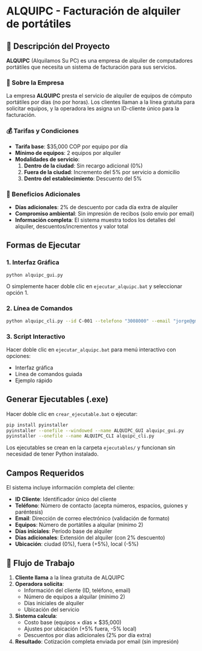 # ALQUIPC - Facturación de alquiler de portátiles

## 📖 Descripción del Proyecto

**ALQUIPC** (Alquilamos Su PC) es una empresa de alquiler de computadores portátiles que necesita un sistema de facturación para sus servicios.

### 🏢 Sobre la Empresa
La empresa **ALQUIPC** presta el servicio de alquiler de equipos de cómputo portátiles por días (no por horas). Los clientes llaman a la línea gratuita para solicitar equipos, y la operadora les asigna un ID-cliente único para la facturación.

### 💰 Tarifas y Condiciones
- **Tarifa base**: $35,000 COP por equipo por día
- **Mínimo de equipos**: 2 equipos por alquiler
- **Modalidades de servicio**:
  1. **Dentro de la ciudad**: Sin recargo adicional (0%)
  2. **Fuera de la ciudad**: Incremento del 5% por servicio a domicilio
  3. **Dentro del establecimiento**: Descuento del 5%

### 🎯 Beneficios Adicionales
- **Días adicionales**: 2% de descuento por cada día extra de alquiler
- **Compromiso ambiental**: Sin impresión de recibos (solo envío por email)
- **Información completa**: El sistema muestra todos los detalles del alquiler, descuentos/incrementos y valor total

##  Formas de Ejecutar

### 1. Interfaz Gráfica 
```bash
python alquipc_gui.py
```
O simplemente hacer doble clic en `ejecutar_alquipc.bat` y seleccionar opción 1.

### 2. Línea de Comandos 
```bash
python alquipc_cli.py --id C-001 --telefono "3008000" --email "jorge@gmail.com" --equipos 3 --dias 2 --extra 1 --ubicacion fuera --json
```

### 3. Script Interactivo 
Hacer doble clic en `ejecutar_alquipc.bat` para menú interactivo con opciones:
- Interfaz gráfica
- Línea de comandos guiada
- Ejemplo rápido

##  Generar Ejecutables (.exe)
Hacer doble clic en `crear_ejecutable.bat` o ejecutar:
```bash
pip install pyinstaller
pyinstaller --onefile --windowed --name ALQUIPC_GUI alquipc_gui.py
pyinstaller --onefile --name ALQUIPC_CLI alquipc_cli.py
```

Los ejecutables se crean en la carpeta `ejecutables/` y funcionan sin necesidad de tener Python instalado.

##  Campos Requeridos

El sistema incluye información completa del cliente:

- **ID Cliente**: Identificador único del cliente
- **Teléfono**: Número de contacto (acepta números, espacios, guiones y paréntesis)
- **Email**: Dirección de correo electrónico (validación de formato)
- **Equipos**: Número de portátiles a alquilar (mínimo 2)
- **Días iniciales**: Período base de alquiler
- **Días adicionales**: Extensión del alquiler (con 2% descuento)
- **Ubicación**: ciudad (0%), fuera (+5%), local (-5%)

## 🔄 Flujo de Trabajo

1. **Cliente llama** a la línea gratuita de ALQUIPC
2. **Operadora solicita**:
   - Información del cliente (ID, teléfono, email)
   - Número de equipos a alquilar (mínimo 2)
   - Días iniciales de alquiler
   - Ubicación del servicio
3. **Sistema calcula**:
   - Costo base (equipos × días × $35,000)
   - Ajustes por ubicación (+5% fuera, -5% local)
   - Descuentos por días adicionales (2% por día extra)
4. **Resultado**: Cotización completa enviada por email (sin impresión)
